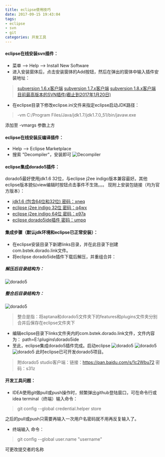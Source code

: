 ```yaml
---
title: eclipse使用技巧
date: 2017-09-15 19:43:04
tags:
- eclipse
- svn
- git
categories: 开发工具
---
```

#### eclipse在线安装svn插件：

- 菜单 —> Help —> Install New Software
- 进入安装窗体后，点击安装窗体的Add按钮，然后在弹出的窗体中输入插件安装地址：
> [subversion 1.6.x客户端](http://subclipse.tigris.org/update_1.6.x)
> [subversion 1.7.x客户端](http://subclipse.tigris.org/update_1.8.x)
> [subversion 1.8.x客户端](http://subclipse.tigris.org/update_1.10.x/)
> [目前最高版本的SVN插件(截止到2017年1月20日)](http://subclipse.tigris.org/update_1.12.x/)
- 在eclipse目录下修改eclipse.ini文件来指定eclipse启动JDK路径：
> -vm
> C:/Program Files/Java/jdk1.7/jdk1.7.0_51/bin/javaw.exe

添加至 -vmargs 参数上方

#### eclipse在线安装反编译插件：

- Help --> Eclipse Marketplace
- 搜索 "Decompiler"，安装即可
![Decompiler](img/decoder.png)

#### eclipse集成dorado5插件：

dorado5最好使用jdk1.6 32位，与eclipse j2ee indigo版本兼容最好。其他eclipse版本貌似view编辑时按钮点击事件不生效。。。
现附上安装包链接（均为官方版本）：
- [jdk1.6 (包含64位和32位) 密码：xneq](https://pan.baidu.com/s/1nwLjSHN)
- [eclipse j2ee indigo 32位 密码：q4wx](https://pan.baidu.com/s/1smCUmYD)
- [eclipse j2ee indigo 64位 密码：p97a](https://pan.baidu.com/s/1bqIM0MV)
- [eclipse dorado5ide插件 密码：umpq](https://pan.baidu.com/s/1jJ0rqey)

#### 集成步骤（默认jdk环境和eclipse已正常安装）：
- 在eclipse安装目录下新建links目录，并在此目录下创建 com.bstek.dorado.link文件。
- 将eclipse dorado5ide插件下载后解压，并重组合并：
##### 解压后目录结构为：
![dorado5](img/dorado5_1.png)
##### 整合后目录结构为：
![dorado5](img/dorado5_2.png)
>整合是指：将aptana和dorado5文件夹下的features和plugins文件夹分别合并后保存在eclipse文件夹下
- 编辑eclipse目录下links文件夹内的com.bstek.dorado.link文件，文件内容为：
    path=E:\\plugins\\dorado5ide
- 至此，eclipse集成dorado5插件完成。启动eclipse
![dorado5](img/dorado5_3.png)
![dorado5](img/dorado5_4.png)
![dorado5](img/dorado5_5.png)
此时eclipse已可开发dorado5项目。
> 附dorado5 studio客户端：链接：https://pan.baidu.com/s/1c2Wbu72 密码：s31z





#### 开发工具问题：

- IDEA使用git做pull或push操作时，频繁弹出github登陆窗口，可在命令行或idea terminal（终端）输入命令：
> git config --global credential.helper store

之后的pull或push只需要再输入一次用户名密码就不用再反复输入了。
- 终端输入 命令：
> git config --global user.name "username"

可更改提交者的名称
